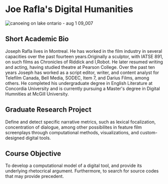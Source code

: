 # Joe Rafla's Digital Humanities                                        
![canoeing on lake ontario - aug 1 09_007](https://user-images.githubusercontent.com/31863148/30300229-88c2bda0-9721-11e7-8c6b-fc39c535eac7.jpg)
## Short Academic Bio
Joseph Rafla lives in Montreal. He has worked in the film industry in several capacities over the past fourteen years.Originally a sculptor, with IATSE 891, on such films as Chronicles of Riddick and I,Robot. He later resumed writing and acting, having studied theatre at Pearson College. Over the past ten years Joseph has worked as a script editor, writer, and content analyst for Telefilm Canada, Bell Media, SODEC, Item 7, and Darius Films, among others. He completed his undergraduate degree in English Literature at Concordia University and is currently pursuing a Master's degree in Digital Humnities at McGill University.

## Graduate Research Project
Define and detect specific narrative metrics, such as lexical focalization, concentration of dialogue, among other possibilites in feature film screenplays through computational methods, visualizations, and custom-designed digital tools.

## Course Objective
To develop a computational model of a digital tool, and provide its underlying rhetocrical argument. Furthermore, to search for source codes that may provide precedent.

